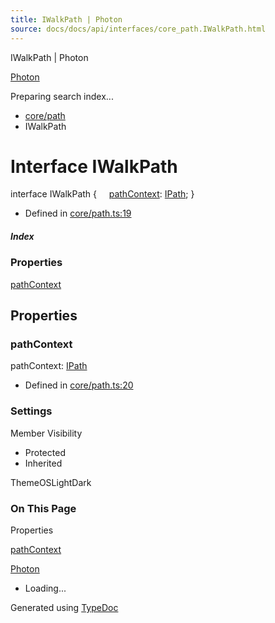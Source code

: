 ```yaml
---
title: IWalkPath | Photon
source: docs/docs/api/interfaces/core_path.IWalkPath.html
---
```


IWalkPath | Photon

[Photon](../index.html)




Preparing search index...

* [core/path](../modules/core_path.html)
* IWalkPath

# Interface IWalkPath

interface IWalkPath {
    [pathContext](#pathcontext): [IPath](core_schema.IPath.html);
}

* Defined in [core/path.ts:19](https://github.com/mwhite454/photon/blob/main/packages/photon/src/core/path.ts#L19)

##### Index

### Properties

[pathContext](#pathcontext)

## Properties

### pathContext

pathContext: [IPath](core_schema.IPath.html)

* Defined in [core/path.ts:20](https://github.com/mwhite454/photon/blob/main/packages/photon/src/core/path.ts#L20)

### Settings

Member Visibility

* Protected
* Inherited

ThemeOSLightDark

### On This Page

Properties

[pathContext](#pathcontext)

[Photon](../index.html)

* Loading...

Generated using [TypeDoc](https://typedoc.org/)
